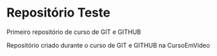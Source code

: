 # Repositório Teste
 Primeiro repositório de curso de GIT e GITHUB

Repositório criado durante o curso de GIT e GITHUB na CursoEmVídeo